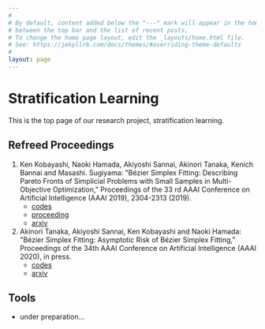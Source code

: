 ```yaml
---
#
# By default, content added below the "---" mark will appear in the home page
# between the top bar and the list of recent posts.
# To change the home page layout, edit the _layouts/home.html file.
# See: https://jekyllrb.com/docs/themes/#overriding-theme-defaults
#
layout: page
---
```



<h1>Stratification Learning</h1>

This is the top page of our research project, stratification learning. 

## Refreed Proceedings

1. Ken Kobayashi, Naoki Hamada, Akiyoshi Sannai, Akinori Tanaka, Kenich Bannai and Masashi. Sugiyama: "Bézier Simplex Fitting: Describing Pareto Fronts of Simplicial Problems with Small Samples in Multi-Objective Optimization," Proceedings of the 33 rd AAAI Conference on Artificial Intelligence (AAAI 2019), 2304-2313 (2019).
    - [codes](https://github.com/rafcc/aaai-19.2786)
    - [proceeding](https://aaai.org/ojs/index.php/AAAI/article/view/4069)
    - [arxiv](https://arxiv.org/abs/1812.05222)
1. Akinori Tanaka, Akiyoshi Sannai, Ken Kobayashi and Naoki Hamada: "Bézier Simplex Fitting: Asymptotic Risk of Bézier Simplex Fitting," Proceedings of the 34th AAAI Conference on Artificial Intelligence (AAAI 2020), in press.
    - [codes](https://github.com/rafcc/aaai-20.1534)
    - [arxiv](https://arxiv.org/abs/1906.06924)

## Tools
- under preparation...
